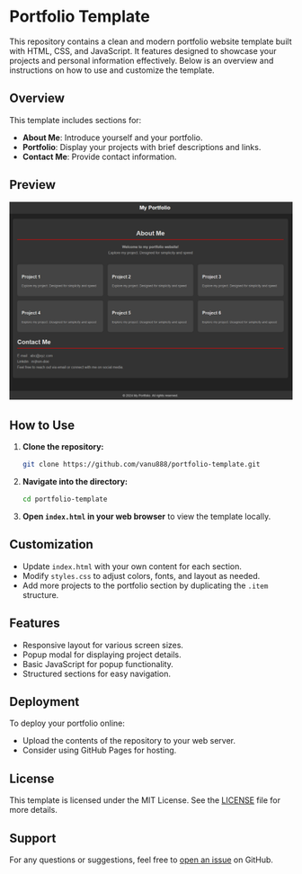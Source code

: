 # Portfolio Template

This repository contains a clean and modern portfolio website template built with HTML, CSS, and JavaScript. It features designed to showcase your projects and personal information effectively. Below is an overview and instructions on how to use and customize the template.

## Overview

This template includes sections for:
- **About Me**: Introduce yourself and your portfolio.
- **Portfolio**: Display your projects with brief descriptions and links.
- **Contact Me**: Provide contact information.

## Preview

![Portfolio Preview](preview.png)

## How to Use

1. **Clone the repository:**
   ```bash
   git clone https://github.com/vanu888/portfolio-template.git
   ```
   
2. **Navigate into the directory:**
   ```bash
   cd portfolio-template
   ```

3. **Open `index.html` in your web browser** to view the template locally.

## Customization

- Update `index.html` with your own content for each section.
- Modify `styles.css` to adjust colors, fonts, and layout as needed.
- Add more projects to the portfolio section by duplicating the `.item` structure.

## Features

- Responsive layout for various screen sizes.
- Popup modal for displaying project details.
- Basic JavaScript for popup functionality.
- Structured sections for easy navigation.

## Deployment

To deploy your portfolio online:
- Upload the contents of the repository to your web server.
- Consider using GitHub Pages for hosting.

## License

This template is licensed under the MIT License. See the [LICENSE](LICENSE) file for more details.

## Support

For any questions or suggestions, feel free to [open an issue](https://github.com/vanu888/portfolio-template/issues) on GitHub.




